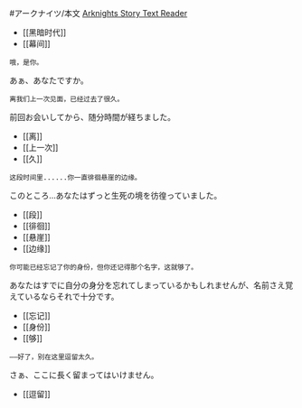 #アークナイツ/本文
[Arknights Story Text Reader](https://050644zf.github.io/ArknightsStoryTextReader/#/zh_CN/content?f=obt/guide/beg/0_welcome_to_guide)
- [[黑暗时代]]
- [[幕间]]
```zh-cn
哦，是你。
```
あぁ、あなたですか。
```zh-cn
离我们上一次见面，已经过去了很久。
```
前回お会いしてから、随分時間が経ちました。
- [[离]]
- [[上一次]]
- [[久]]
```zh-cn
这段时间里......你一直徘徊悬崖的边缘。
```
このところ…あなたはずっと生死の境を彷徨っていました。
- [[段]]
- [[徘徊]]
- [[悬崖]]
- [[边缘]]
```zh-cn
你可能已经忘记了你的身份，但你还记得那个名字，这就够了。
```
あなたはすでに自分の身分を忘れてしまっているかもしれませんが、名前さえ覚えているならそれで十分です。
- [[忘记]]
- [[身份]]
- [[够]]
```zh-cn
——好了，别在这里逗留太久。
```
さぁ、ここに長く留まってはいけません。
- [[逗留]]
